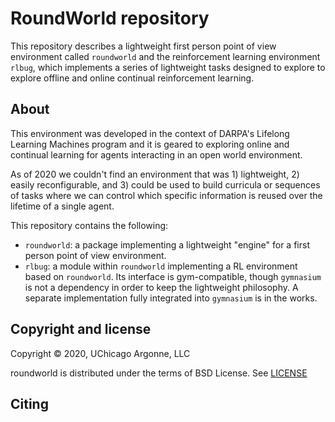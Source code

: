 # RoundWorld repository

This repository describes a lightweight first person point of view environment
called `roundworld` and the reinforcement learning environment `rlbug`, which
implements a series of lightweight tasks designed to explore to explore
offline and online continual reinforcement learning.

## About

This environment was developed in the context of DARPA's Lifelong Learning
Machines program and it is geared to exploring online and continual learning for
agents interacting in an open world environment.

As of 2020 we couldn't find an environment that was 1) lightweight,
2) easily reconfigurable, and 3) could be used to build curricula
or sequences of tasks where we can control which specific information
is reused over the lifetime of a single agent.

This repository contains the following:

  - `roundworld`: a package implementing a lightweight "engine" for a first 
    person point of view environment.
  - `rlbug`: a module within `roundworld` implementing a RL environment
    based on `roundworld`. Its interface is 
    gym-compatible, though `gymnasium` is not a dependency in order to
    keep the lightweight philosophy. A separate implementation fully
    integrated into `gymnasium` is in the works.

## Copyright and license

Copyright © 2020, UChicago Argonne, LLC

roundworld is distributed under the terms of BSD License. See [LICENSE](https://github.com/anglyan/roundworld/main/LICENSE)

## Citing

